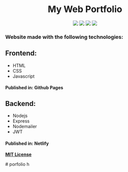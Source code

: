 <div align="justify">

<h1 align="center">My Web Portfolio</h1>

<div align="center">
  <img src="https://img.shields.io/badge/HTML5-E34F26?style=for-the-badge&logo=html5&logoColor=white" />
  <img src="https://img.shields.io/badge/CSS3-1572B6?style=for-the-badge&logo=css3&logoColor=white" />
  <img src="https://img.shields.io/badge/JavaScript-323330?style=for-the-badge&logo=javascript&logoColor=F7DF1E" />
  <img src="https://img.shields.io/badge/Node.js-339933?style=for-the-badge&logo=nodedotjs&logoColor=white" />
</div>
  
  ### Website made with the following technologies:
  
  ## Frontend:
  - HTML
  - CSS
  - Javascript
  #### Published in: Github Pages
  
  ## Backend:
  - Nodejs
  - Express
  - Nodemailer
  - JWT
  #### Published in: Netlify

  <a href=""><b>MIT License</b></a>
</div>
#   p o r f o l i o 
 
 h